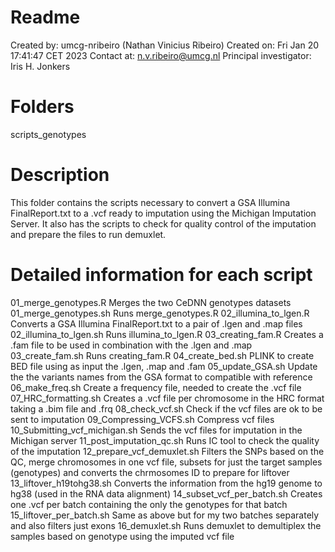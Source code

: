 # Readme
Created by:		 umcg-nribeiro (Nathan Vinicius Ribeiro)
Created on:		 Fri Jan 20 17:41:47 CET 2023
Contact at:		 n.v.ribeiro@umcg.nl
Principal investigator:  Iris H. Jonkers		

# Folders
scripts_genotypes

# Description
This folder contains the scripts necessary to convert a GSA Illumina FinalReport.txt to a .vcf ready to imputation using the Michigan Imputation Server.
It also has the scripts to check for quality control of the imputation and prepare the files to run demuxlet.

# Detailed information for each script
01_merge_genotypes.R	Merges the two CeDNN genotypes datasets
01_merge_genotypes.sh	Runs merge_genotypes.R
02_illumina_to_lgen.R	Converts a GSA Illumina FinalReport.txt to a pair of .lgen and .map files
02_illumina_to_lgen.sh	Runs illumina_to_lgen.R
03_creating_fam.R	Creates a .fam file to be used in combination with the .lgen and .map
03_create_fam.sh	Runs creating_fam.R
04_create_bed.sh	PLINK to create BED file using as input the .lgen, .map and .fam
05_update_GSA.sh	Update the the variants names from the GSA format to compatible with reference
06_make_freq.sh		Create a frequency file, needed to create the .vcf file
07_HRC_formatting.sh	Creates a .vcf file per chromosome in the HRC format taking a .bim file and .frq
08_check_vcf.sh		Check if the vcf files are ok to be sent to imputation
09_Compressing_VCFS.sh	Compress vcf files
10_Submitting_vcf_michigan.sh	Sends the vcf files for imputation in the Michigan server
11_post_imputation_qc.sh	Runs IC tool to check the quality of the imputation
12_prepare_vcf_demuxlet.sh	Filters the SNPs based on the QC, merge chromosomes in one vcf file, subsets for just the target samples (genotypes) and converts the chrmosomes ID to prepare for liftover
13_liftover_h19tohg38.sh	Converts the information from the hg19 genome to hg38 (used in the RNA data alignment)
14_subset_vcf_per_batch.sh	Creates one .vcf per batch containing the only the genotypes for that batch
15_liftover_per_batch.sh	Same as above but for my two batches separately and also filters just exons
16_demuxlet.sh			Runs demuxlet to demultiplex the samples based on genotype using the imputed vcf file
